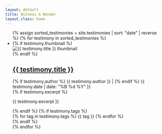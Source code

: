 ```yaml
---
layout: default
title: Witness & Wonder
layout_class: home
---
```


<ul class="post-list">
  {% assign sorted_testimonies = site.testimonies | sort: "date" | reverse %}
  {% for testimony in sorted_testimonies %}
    <li class="post-card">
      {% if testimony.thumbnail %}
      <div class="post-thumbnail">
        <img src="{{ testimony.thumbnail }}" alt="{{ testimony.title }} thumbnail">
      </div>
      {% endif %}
      <div class="post-content">
        <h2 class="post-title">
          <a href="{{ testimony.url }}">{{ testimony.title }}</a>
        </h2>
        <div class="post-meta">
            {% if testimony.author %}
            <span class="post-author">{{ testimony.author }} | </span>
            {% endif %}
            {{ testimony.date | date: "%B %d %Y" }}
        </div>
        {% if testimony.excerpt %}
        <p>{{ testimony.excerpt }}</p>
        {% endif %}
        {% if testimony.tags %}
        <div class="post-tags">
          {% for tag in testimony.tags %}
          <span>{{ tag }}</span>
          {% endfor %}
        </div>
        {% endif %}
      </div>
    </li>
  {% endfor %}
</ul>
